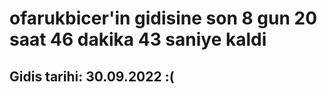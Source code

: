 # ofarukbicer'in gidisine son 8 gun 20 saat 46 dakika 43 saniye kaldi

## Gidis tarihi: 30.09.2022 :(